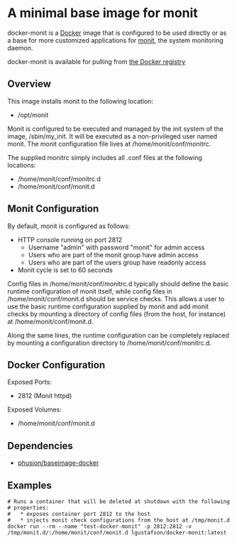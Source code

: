 A minimal base image for monit
==============================

docker-monit is a [Docker](http://www.docker.io) image that is configured
to be used directly or as a base for more customized applications for
[monit](http://www.mmonit.com/monit), the system monitoring daemon.

docker-monit is available for pulling from
[the Docker registry](https://index.docker.io/u/lgustafson/docker-monit)

Overview
--------

This image installs monit to the following location:

  * /opt/monit

Monit is configured to be executed and managed by the init system of the
image, /sbin/my_init.  It will be executed as a non-privileged user named
monit.  The monit configuration file lives at /home/monit/conf/monitrc.

The supplied monitrc simply includes all .conf files at the following
locations:

  * /home/monit/conf/monitrc.d
  * /home/monit/conf/monit.d


Monit Configuration
-------------

By default, monit is configured as follows:

  * HTTP console running on port 2812
      * Username "admin" with password "monit" for admin access
      * Users who are part of the monit group have admin access
      * Users who are part of the users group have readonly access
  * Monit cycle is set to 60 seconds

Config files in /home/monit/conf/monitrc.d typically should define the basic
runtime configuration of monit itself, while config files in
/home/monit/conf/monit.d should be service checks.  This allows a user to use
the basic runtime configuration supplied by monit and add monit checks by
mounting a directory of config files (from the host, for instance) at
/home/monit/conf/monit.d.

Along the same lines, the runtime configuration can be
completely replaced by mounting a configuration directory to
/home/monit/conf/monitrc.d.

Docker Configuration
--------------------

Exposed Ports:
  * 2812 (Monit httpd)

Exposed Volumes:
  * /home/monit/conf/monit.d

Dependencies
------------

  * [phusion/baseimage-docker](https://github.com/phusion/baseimage-docker)

Examples
--------

    # Runs a container that will be deleted at shutdown with the following
	# properties:
	#   * exposes container port 2812 to the host
	#   * injects monit check configurations from the host at /tmp/monit.d
    docker run --rm --name "test-docker-monit" -p 2812:2812 -v /tmp/monit.d/:/home/monit/conf/monit.d lgustafson/docker-monit:latest
